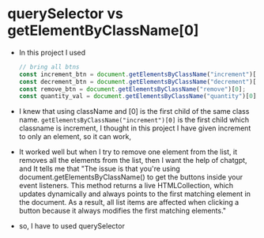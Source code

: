 # querySelector vs getElementByClassName[0]

- In this project I used
  ```javascript
  // bring all btns
  const increment_btn = document.getElementsByClassName("increment")[0];
  const decrement_btn = document.getElementsByClassName("decrement")[0];
  const remove_btn = document.getElementsByClassName("remove")[0];
  const quantity_val = document.getElementsByClassName("quantity")[0];
  ```
- I knew that using className and [0] is the first child of the same class name.
  `getElementsByClassName("increment")[0]` is the first child which classname is increment,
  I thought in this project I have given increment to only an element, so it can work,
- It worked well but when I try to remove one element from the list, it removes all the elements from the list, then I want the help of chatgpt, and It tells me that "The issue is that you're using document.getElementsByClassName() to get the buttons inside your event listeners. This method returns a live HTMLCollection, which updates dynamically and always points to the first matching element in the document. As a result, all list items are affected when clicking a button because it always modifies the first matching elements."

- so, I have to used querySelector
